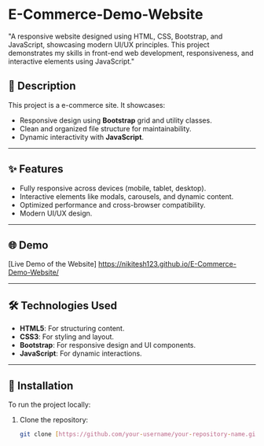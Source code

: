 # E-Commerce-Demo-Website
"A responsive website designed using HTML, CSS, Bootstrap, and JavaScript, showcasing modern UI/UX principles. This project demonstrates my skills in front-end web development, responsiveness, and interactive elements using JavaScript."


## 📖 Description
This project is a e-commerce site. It showcases:
- Responsive design using **Bootstrap** grid and utility classes.
- Clean and organized file structure for maintainability.
- Dynamic interactivity with **JavaScript**.

---

## ✨ Features
- Fully responsive across devices (mobile, tablet, desktop).
- Interactive elements like modals, carousels, and dynamic content.
- Optimized performance and cross-browser compatibility.
- Modern UI/UX design.

---

## 🌐 Demo
[Live Demo of the Website] https://nikitesh123.github.io/E-Commerce-Demo-Website/

---

## 🛠️ Technologies Used
- **HTML5**: For structuring content.
- **CSS3**: For styling and layout.
- **Bootstrap**: For responsive design and UI components.
- **JavaScript**: For dynamic interactions.

---

## 🚀 Installation
To run the project locally:
1. Clone the repository:
   ```bash
   git clone [https://github.com/your-username/your-repository-name.git](https://nikitesh123.github.io/E-Commerce-Demo-Website/)
